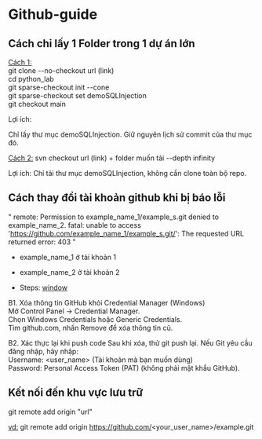 # Github-guide

## Cách chỉ lấy 1 Folder trong 1 dự án lớn

<ins>Cách 1:</ins></br>
git clone --no-checkout url (link)</br>
cd python_lab</br>
git sparse-checkout init --cone</br>
git sparse-checkout set demoSQLInjection</br>
git checkout main</br>

Lợi ích:

Chỉ lấy thư mục demoSQLInjection.
Giữ nguyên lịch sử commit của thư mục đó.


<ins>Cách 2:</ins>
svn checkout url (link) + folder muốn tải --depth infinity

Lợi ích: Chỉ tải thư mục demoSQLInjection, không cần clone toàn bộ repo.


## Cách thay đổi tài khoản github khi bị báo lỗi 
"
remote: Permission to example_name_1/example_s.git denied to example_name_2.
fatal: unable to access 'https://github.com/example_name_1/example_s.git/': The requested URL returned error: 403
"

+ example_name_1 ở tài khoản 1
+ example_name_2 ở tài khoản 2

+ Steps: <ins>window</ins>

B1. Xóa thông tin GitHub khỏi Credential Manager (Windows)</br>
Mở Control Panel → Credential Manager.</br>
Chọn Windows Credentials hoặc Generic Credentials.</br>
Tìm github.com, nhấn Remove để xóa thông tin cũ.</br>


B2. Xác thực lại khi push code Sau khi xóa, thử git push lại. Nếu Git yêu cầu đăng nhập, hãy nhập:</br>
Username: <user_name> (Tài khoản mà bạn muốn dùng)</br>
Password: Personal Access Token (PAT) (không phải mật khẩu GitHub).


## Kết nối đến khu vực lưu trữ
git remote add origin "url"

<ins>vd:</ins> git remote add origin https://github.com/<your_user_name>/example.git




